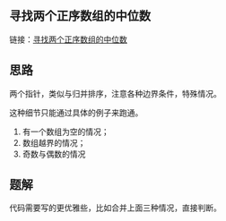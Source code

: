 ## 寻找两个正序数组的中位数

链接：[寻找两个正序数组的中位数](https://leetcode.cn/problems/median-of-two-sorted-arrays/description/)

## 思路
两个指针，类似与归并排序，注意各种边界条件，特殊情况。

这种细节只能通过具体的例子来跑通。
1. 有一个数组为空的情况；
2. 数组越界的情况；
3. 奇数与偶数的情况

## 题解
代码需要写的更优雅些，比如合并上面三种情况，直接判断。
